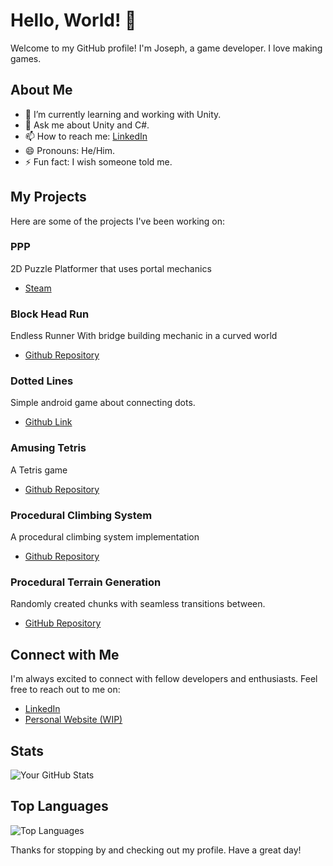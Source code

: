 # Hello, World! 👋

Welcome to my GitHub profile! I'm Joseph, a game developer. I love making games.

## About Me

- 🌱 I’m currently learning and working with Unity.
- 💬 Ask me about Unity and C#.
- 📫 How to reach me: [LinkedIn](https://www.linkedin.com/in/yusufyldz318)
- 😄 Pronouns: He/Him.
- ⚡ Fun fact: I wish someone told me.

## My Projects

Here are some of the projects I've been working on:
### PPP
2D Puzzle Platformer that uses portal mechanics

- [Steam](https://store.steampowered.com/app/2494990/PPP/)

### Block Head Run
Endless Runner With bridge building mechanic in a curved world 

- [Github Repository](https://github.com/JosephStar318/BlockHeadRun)

### Dotted Lines
Simple android game about connecting dots.

- [Github Link](https://github.com/JosephStar318/Dotted-Lines)

### Amusing Tetris
A Tetris game

- [Github Repository](https://github.com/JosephStar318/AmusingTetris)

### Procedural Climbing System

A procedural climbing system implementation

- [Github Repository](https://github.com/JosephStar318/Procedural-Climbing-System)


### Procedural Terrain Generation

Randomly created chunks with seamless transitions between.

- [GitHub Repository](https://github.com/JosephStar318/UnityProjects/tree/main/Procedural%20Terrain%20Generation)


## Connect with Me

I'm always excited to connect with fellow developers and enthusiasts. Feel free to reach out to me on:

- [LinkedIn](https://www.linkedin.com/in/yusufyldz318/)
- [Personal Website (WIP)](https://josephstar318.github.io/)

## Stats

![Your GitHub Stats](https://github-readme-stats.vercel.app/api?username=josephstar318&show_icons=true)

## Top Languages

![Top Languages](https://github-readme-stats.vercel.app/api/top-langs/?username=josephstar318&layout=compact)

Thanks for stopping by and checking out my profile. Have a great day!
